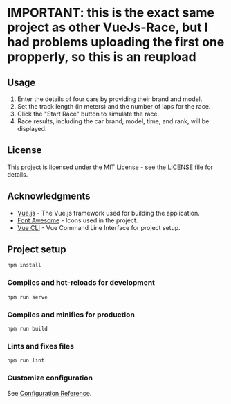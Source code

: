 # IMPORTANT: this is the exact same project as other VueJs-Race, but I had problems uploading the first one propperly, so this is an reupload

## Usage

1. Enter the details of four cars by providing their brand and model.
2. Set the track length (in meters) and the number of laps for the race.
3. Click the "Start Race" button to simulate the race.
4. Race results, including the car brand, model, time, and rank, will be displayed.

## License

This project is licensed under the MIT License - see the [LICENSE](LICENSE) file for details.

## Acknowledgments

- [Vue.js](https://vuejs.org/) - The Vue.js framework used for building the application.
- [Font Awesome](https://fontawesome.com/) - Icons used in the project.
- [Vue CLI](https://cli.vuejs.org/) - Vue Command Line Interface for project setup.







## Project setup
```
npm install
```

### Compiles and hot-reloads for development
```
npm run serve
```

### Compiles and minifies for production
```
npm run build
```

### Lints and fixes files
```
npm run lint
```

### Customize configuration
See [Configuration Reference](https://cli.vuejs.org/config/).

